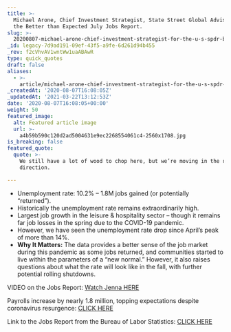 ```yaml
---
title: >-
  Michael Arone, Chief Investment Strategist, State Street Global Advisors, on
  the Better than Expected July Jobs Report.
slug: >-
  20200807-michael-arone-chief-investment-strategist-for-the-u-s-spdr-business-at-state-street-global-advisors
_id: legacy-7d9ad191-09ef-43f5-a9fe-6d261d94b455
_rev: f2cVhvAV1wntWw1uaABAwR
type: quick_quotes
draft: false
aliases:
  - >-
    article/michael-arone-chief-investment-strategist-for-the-u-s-spdr-business-at-state-street-global-advisors/
_createdAt: '2020-08-07T16:08:05Z'
_updatedAt: '2021-03-22T13:12:53Z'
date: '2020-08-07T16:08:05+00:00'
weight: 50
featured_image:
  alt: Featured article image
  url: >-
    a4b59b590c120d2ad5004631e9ec2268554061c4-2560x1708.jpg
is_breaking: false
featured_quote:
  quote: >-
    We still have a lot of wood to chop here, but we’re moving in the right
    direction.

---
```

* Unemployment rate: 10.2% – 1.8M jobs gained (or potentially “returned”).
* Historically the unemployment rate remains extraordinarily high.
* Largest job growth in the leisure & hospitality sector – though it remains far job losses in the spring due to the COVID-19 pandemic.
* However, we have seen the unemployment rate drop since April’s peak of more than 14%.
* **Why It Matters:** The data provides a better sense of the job market during this pandemic as some jobs returned, and communities started to live within the parameters of a “new normal.” However, it also raises questions about what the rate will look like in the fall, with further potential rolling shutdowns.

VIDEO on the Jobs Report: [Watch Jenna HERE](https://smarthernews.com/article/july2020-jobs-report/)

Payrolls increase by nearly 1.8 million, topping expectations despite coronavirus resurgence: [CLICK HERE](https://www.cnbc.com/2020/08/07/jobs-report-july-2020.html)

Link to the Jobs Report from the Bureau of Labor Statistics: [CLICK HERE](https://www.bls.gov/news.release/empsit.nr0.htm)